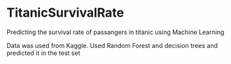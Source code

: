 # TitanicSurvivalRate
Predicting the survival rate of passangers in titanic using Machine Learning

Data was used from Kaggle.
Used Random Forest and decision trees and predicted it in the test set
